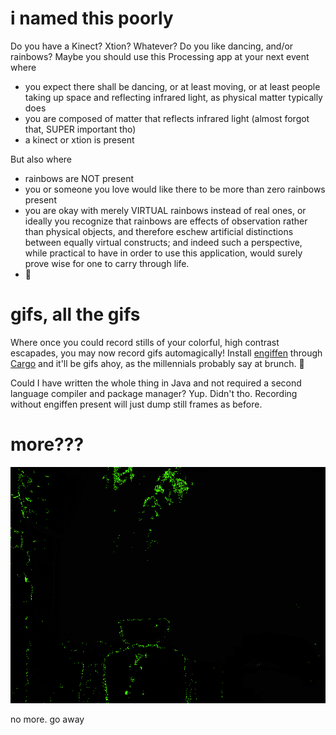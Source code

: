 # i named this poorly

Do you have a Kinect? Xtion? Whatever? Do you like dancing, and/or rainbows? Maybe you should use this Processing app at your next event where

* you expect there shall be dancing, or at least moving, or at least people taking up space and reflecting infrared light, as physical matter typically does
* you are composed of matter that reflects infrared light (almost forgot that, SUPER important tho)
* a kinect or xtion is present

But also where

* rainbows are NOT present
* you or someone you love would like there to be more than zero rainbows present
* you are okay with merely VIRTUAL rainbows instead of real ones, or ideally you recognize that rainbows are effects of observation rather than physical objects, and therefore eschew artificial distinctions between equally virtual constructs; and indeed such a perspective, while practical to have in order to use this application, would surely prove wise for one to carry through life.
* :rainbow:

# gifs, all the gifs

Where once you could record stills of your colorful, high contrast escapades, you may now record gifs automagically! Install [engiffen](https://github.com/TooManyBees/engiffen) through [Cargo](https://crates.io) and it'll be gifs ahoy, as the millennials probably say at brunch. 🥑

Could I have written the whole thing in Java and not required a second language compiler and package manager? Yup. Didn't tho. Recording without engiffen present will just dump still frames as before.

# more???

![smartass](hello-again.gif)

no more. go away
